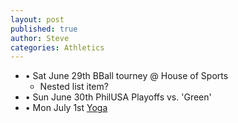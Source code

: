```yaml
---
layout: post
published: true
author: Steve
categories: Athletics
---
```

- • Sat June 29th BBall tourney @ House of Sports
   +   Nested list item?  
- • Sun June 30th PhilUSA Playoffs vs. 'Green'
- • Mon July 1st [Yoga](https://www.instagram.com/tvyogi)
